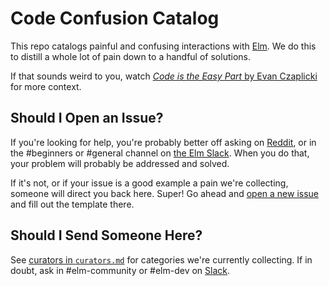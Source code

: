 # Code Confusion Catalog

This repo catalogs painful and confusing interactions with [Elm](http://elm-lang.org/).
We do this to distill a whole lot of pain down to a handful of solutions.

If that sounds weird to you, watch [*Code is the Easy Part* by Evan Czaplicki](https://www.youtube.com/watch?v=DSjbTC-hvqQ&list=PLglJM3BYAMPH2zuz1nbKHQyeawE4SN0Cd&index=1) for more context.

## Should I Open an Issue?

If you're looking for help, you're probably better off asking on [Reddit](https://www.reddit.com/r/elm/), or in the #beginners or #general channel on [the Elm Slack](http://elmlang.herokuapp.com/).
When you do that, your problem will probably be addressed and solved.

If it's not, or if your issue is a good example a pain we're collecting, someone will direct you back here.
Super!
Go ahead and [open a new issue](https://github.com/elm-community/code-confusion-catalog/issues/new) and fill out the template there.

## Should I Send Someone Here?

See [curators in `curators.md`](curators.md) for categories we're currently collecting.
If in doubt, ask in #elm-community or #elm-dev on [Slack](http://elmlang.herokuapp.com/).
